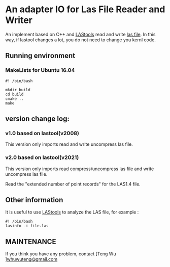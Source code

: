 # An adapter IO for Las File Reader and Writer

An implement based on C++ and [LAStools](https://github.com/LAStools/LAStools) read and write [las file](https://www.asprs.org/divisions-committees/lidar-division/laser-las-file-format-exchange-activities). 
In this way, if lastool changes a lot, you do not need to change you kernl code.

## Running environment 
### MakeLists for Ubuntu 16.04

``` shell
#! /bin/bash

mkdir build
cd build
cmake ..
make
```

## version change log:
### v1.0 based on lastool(v2008)
This version only imports read and write uncompress las file.

### v2.0 based on lastool(v2021)
This version only imports read compress/uncompress las file and write uncompress las file.

Read the "extended number of point records" for the LAS1.4 file.

## Other information

It is useful to use [LAStools](https://github.com/LAStools/LAStools) to analyze the LAS file, for example :
``` shell
#! /bin/bash
lasinfo -i file.las
```

## MAINTENANCE
If you think you have any problem, contact [Teng Wu ]<whuwuteng@gmail.com>
